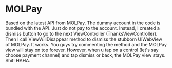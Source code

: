 MOLPay
======

Based on the latest API from MOLPay. The dummy account in the code is bundled with the API. Just do not pay to the account.
Instead, I created a dismiss button to go to the next ViewController (ThanksViewController).
Then I call ViewWillDisappear method to dismiss the stubborn UIWebView of MOLPay. It works. You guys try commenting the method and the MOLPay view will stay on top forever.
However, when u tap on a control (let's say choose payment channel) and tap dismiss or back, the MOLPay view stays. Shit! HAHA.
